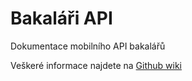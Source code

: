 # Bakaláři API
Dokumentace mobilního API bakalářů

Veškeré informace najdete na [Github wiki](https://github.com/JosefKuchar/bakalari-api/wiki)